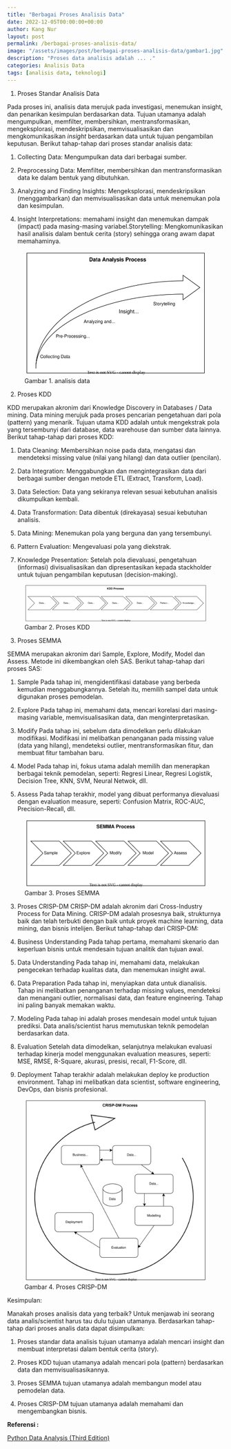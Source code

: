 ```yaml
---
title: "Berbagai Proses Analisis Data"
date: 2022-12-05T00:00:00+00:00
author: Kang Nur
layout: post
permalink: /berbagai-proses-analisis-data/
image: "/assets/images/post/berbagai-proses-analisis-data/gambar1.jpg"
description: "Proses data analisis adalah ... ."
categories: Analisis Data
tags: [analisis data, teknologi]
---
```

1. Proses Standar Analisis Data
  
  Pada proses ini, analisis data merujuk pada investigasi, menemukan insight, dan penarikan kesimpulan berdasarkan data. Tujuan utamanya adalah mengumpulkan, memfilter, membersihkan, mentransformasikan, mengeksplorasi, mendeskripsikan, memvisualisasikan dan mengkomunikasikan *insight* berdasarkan data untuk tujuan pengambilan keputusan. Berikut tahap-tahap dari proses standar analisis data: 
  
  1. Collecting Data: Mengumpulkan data dari berbagai sumber.
    
  2. Preprocessing Data: Memfilter, membersihkan dan mentransformasikan data ke dalam bentuk yang dibutuhkan.
    
  3. Analyzing and Finding Insights: Mengeksplorasi, mendeskripsikan (menggambarkan) dan memvisualisasikan data untuk menemukan pola dan kesimpulan.
    
  4. Insight Interpretations: memahami insight dan menemukan dampak (impact) pada masing-masing variabel.Storytelling: Mengkomunikasikan hasil analisis dalam bentuk cerita (story) sehingga orang awam dapat memahaminya.</li>
    

<figure>

<center><img src="/assets/images/post/berbagai-proses-analisis-data/gambar2.svg"></center>

<figcaption>Gambar 1. analisis data</figcaption>

</figure>

2. Proses KDD
  
  KDD merupakan akronim dari Knowledge Discovery in Databases / Data mining. Data mining merujuk pada proses pencarian pengetahuan dari pola (pattern) yang menarik. Tujuan utama KDD adalah untuk mengekstrak pola yang tersembunyi dari database, data warehouse dan sumber data lainnya. Berikut tahap-tahap dari proses KDD:
  
  1. Data Cleaning: Membersihkan noise pada data, mengatasi dan mendeteksi missing value (nilai yang hilang) dan data outlier (pencilan).
    
  2. Data Integration: Menggabungkan dan mengintegrasikan data dari berbagai sumber dengan metode ETL (Extract, Transform, Load).
    
  3. Data Selection: Data yang sekiranya relevan sesuai kebutuhan analisis dikumpulkan kembali.
    
  4. Data Transformation: Data dibentuk (direkayasa) sesuai kebutuhan analisis.
    
  5. Data Mining: Menemukan pola yang berguna dan yang tersembunyi.
    
  6. Pattern Evaluation: Mengevaluasi pola yang diekstrak.
    
  7. Knowledge Presentation: Setelah pola dievaluasi, pengetahuan (informasi) divisualisasikan dan dipresentasikan kepada stackholder untuk tujuan pengambilan keputusan (decision-making).
    

<figure>

<center><img src="/assets/images/post/berbagai-proses-analisis-data/gambar3.svg"></center>

<figcaption>Gambar 2. Proses KDD</figcaption>

</figure>

3. Proses SEMMA
  
  SEMMA merupakan akronim dari Sample, Explore, Modify, Model dan Assess. Metode ini dikembangkan oleh SAS. Berikut tahap-tahap dari proses SAS:
  
  1. Sample
    Pada tahap ini, mengidentifikasi database yang berbeda kemudian menggabungkannya. Setelah itu, memilih sampel data untuk digunakan proses pemodelan.
    
  2. Explore
    Pada tahap ini, memahami data, mencari korelasi dari masing-masing variable, memvisualisasikan data, dan menginterpretasikan.
    
  3. Modify
    Pada tahap ini, sebelum data dimodelkan perlu dilakukan modifikasi. Modifikasi ini melibatkan penanganan pada missing value (data yang hilang), mendeteksi outlier, mentransformasikan fitur, dan membuat fitur tambahan baru.
    
  4. Model
    Pada tahap ini, fokus utama adalah memilih dan menerapkan berbagai teknik pemodelan, seperti: Regresi Linear, Regresi Logistik, Decision Tree, KNN, SVM, Neural Netwok, dll.
    
  5. Assess
    Pada tahap terakhir, model yang dibuat performanya dievaluasi dengan evaluation measure, seperti: Confusion Matrix, ROC-AUC, Precision-Recall, dll.
    

<figure>

<center><img src="/assets/images/post/berbagai-proses-analisis-data/gambar4.svg"></center>

<figcaption>Gambar 3. Proses SEMMA</figcaption>

</figure>

3. Proses CRISP-DM
  CRISP-DM adalah akronim dari Cross-Industry Process for Data Mining. CRISP-DM adalah prosesnya baik, strukturnya baik dan telah terbukti dengan baik untuk proyek machine learning, data mining, dan bisnis intelijen. Berikut tahap-tahap dari CRISP-DM:
  
  1. Business Understanding
    Pada tahap pertama, memahami skenario dan keperluan bisnis untuk mendesain tujuan analitik dan tujuan awal.
    
  2. Data Understanding
    Pada tahap ini, memahami data, melakukan pengecekan terhadap kualitas data, dan menemukan insight awal.
    
  3. Data Preparation
    Pada tahap ini, menyiapkan data untuk dianalisis. Tahap ini melibatkan penanganan terhadap missing values, mendeteksi dan menangani outlier, normalisasi data, dan feature engineering. Tahap ini paling banyak memakan waktu.
    
  4. Modeling
    Pada tahap ini adalah proses mendesain model untuk tujuan prediksi. Data analis/scientist harus memutuskan teknik pemodelan berdasarkan data.
    
  5. Evaluation
    Setelah data dimodelkan, selanjutnya melakukan evaluasi terhadap kinerja model menggunakan evaluation measures, seperti: MSE, RMSE, R-Square, akurasi, presisi, recall, F1-Score, dll.
    
  6. Deployment
    Tahap terakhir adalah melakukan deploy ke production environment. Tahap ini melibatkan data scientist, software engineering, DevOps, dan bisnis profesional.
    

<figure>

<center><img src="/assets/images/post/berbagai-proses-analisis-data/gambar5.svg"></center>

<figcaption>Gambar 4. Proses CRISP-DM</figcaption>

</figure>

Kesimpulan:

Manakah proses analisis data yang terbaik? Untuk menjawab ini seorang data analis/scientist harus tau dulu tujuan utamanya. Berdasarkan tahap-tahap dari proses analis data dapat disimpulkan:

1. Proses standar data analisis tujuan utamanya adalah mencari insight dan membuat interpretasi dalam bentuk cerita (story).
  
2. Proses KDD tujuan utamanya adalah mencari pola (pattern) berdasarkan data dan memvisualisasikannya.
  
3. Proses SEMMA tujuan utamanya adalah membangun model atau pemodelan data.
  
4. Proses CRISP-DM tujuan utamanya adalah memahami dan mengembangkan bisnis.
  

**Referensi :**

[Python Data Analysis (Third Edition)](https://www.amazon.com/Python-Data-Analysis-collection-visualization-ebook/dp/B0859CVGB4)